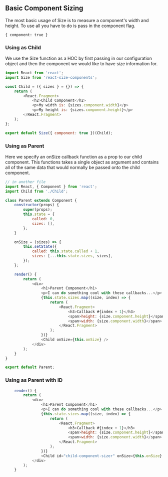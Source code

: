 ## Basic Component Sizing

<!-- STORY -->

The most basic usage of Size is to measure a component's width and height. To use all you have to do is pass in the component flag.

`{ component: true }`

### Using as Child

We use the Size function as a HOC by first passing in our configuration object and then the component we would like to have size information for.

```js
import React from 'react';
import Size from 'react-size-components';

const Child = ({ sizes } = {}) => {
    return (
        <React.Fragment>
            <h2>Child Component</h2>
            <p>My width is: {sizes.component.width}</p>
            <p>My height is: {sizes.component.height}</p>
        </React.Fragment>
    );
};

export default Size({ component: true })(Child);
```

### Using as Parent

Here we specify an onSize callback function as a prop to our child component. This functions takes a single object as argument and contains all of the same data that would normally be passed onto the child component.

```js
// in another file
import React, { Component } from 'react';
import Child from './Child';

class Parent extends Component {
    constructor(props) {
        super(props);
        this.state = {
            called: 0,
            sizes: [],
        };
    }

    onSize = (sizes) => {
        this.setState({
            called: this.state.called + 1,
            sizes: [...this.state.sizes, sizes],
        });
    };

    render() {
        return (
            <div>
                <h1>Parent Component</h1>
                <p>I can do something cool with these callbacks...</p>
                {this.state.sizes.map((size, index) => {
                    return (
                        <React.Fragment>
                            <h3>Callback #{index + 1}</h3>
                            <span>height: {size.component.height}</span>{' '}
                            <span>width: {size.component.width}</span>
                        </React.Fragment>
                    );
                })}
                <Child onSize={this.onSize} />
            </div>
        );
    }
}

export default Parent;
```

### Using as Parent with ID

```js
    render() {
        return (
            <div>
                <h1>Parent Component</h1>
                <p>I can do something cool with these callbacks...</p>
                {this.state.sizes.map((size, index) => {
                    return (
                        <React.Fragment>
                            <h3>Callback #{index + 1}</h3>
                            <span>height: {size.component.height}</span>{' '}
                            <span>width: {size.component.width}</span>
                        </React.Fragment>
                    );
                })}
                <Child id="child-component-sizer" onSize={this.onSize} />
            </div>
        );
    }
```
